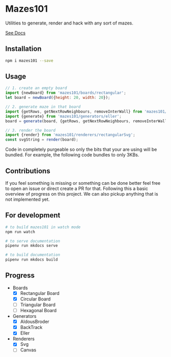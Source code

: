# Mazes101

Utilities to generate, render and hack with any sort of mazes.

[See Docs](https://nmanumr.github.io/mazes101/)

## Installation

```sh
npm i mazes101 --save
```

## Usage

```js
// 1. create an empty board
import {newBoard} from 'mazes101/boards/rectangular';
let board = newBoard({height: 20, width: 20});

// 2. generate maze in that board
import {getRows, getNextRowNeighbours, removeInterWall} from 'mazes101/boards/rectangular';
import {generate} from 'mazes101/generators/eller';
board = generate(board, {getRows, getNextRowNeighbours, removeInterWall});

// 3. render the board
import {render} from 'mazes101/renderers/rectangularSvg';
const svgString = render(board);
```

Code in completely purgeable so only the bits that your are using will be bundled. For example, the following code
bundles to only 3KBs.

## Contributions
If you feel something is missing or something can be done better
feel free to open an issue or direct create a PR for that. Following
this a basic overview of progress on this project. We can also pickup
anything that is not implemented yet. 

## For development

```sh
# to build mazes101 in watch mode
npm run watch

# to serve documentation
pipenv run mkdocs serve

# to build documentation
pipenv run mkdocs build
```

## Progress

* Boards
    * [x] Rectangular Board
    * [x] Circular Board
    * [ ] Triangular Board
    * [ ] Hexagonal Board
* Generators
    * [x] AldousBroder
    * [x] BackTrack
    * [x] Eller
* Renderers
    * [x] Svg
    * [ ] Canvas
